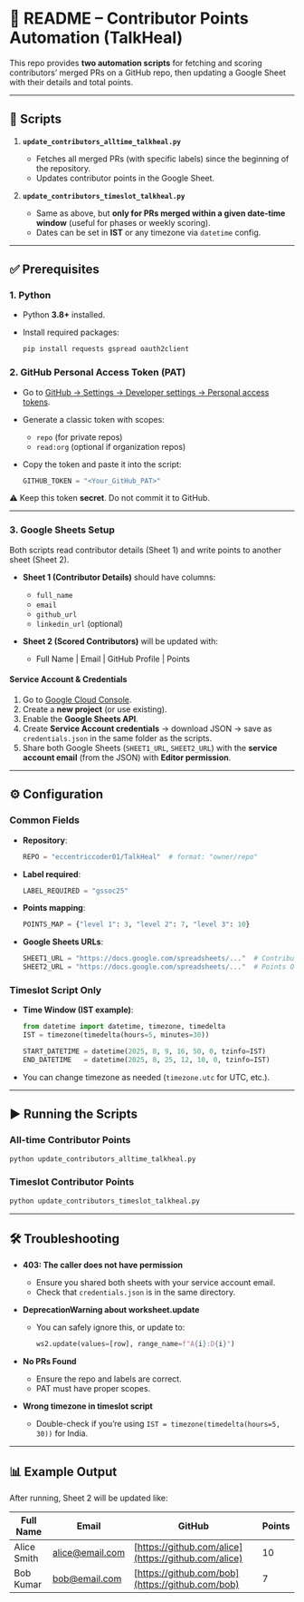 # 📘 README – Contributor Points Automation (TalkHeal)

This repo provides **two automation scripts** for fetching and scoring contributors’ merged PRs on a GitHub repo, then updating a Google Sheet with their details and total points.

---

## 📂 Scripts

1. **`update_contributors_alltime_talkheal.py`**

   * Fetches all merged PRs (with specific labels) since the beginning of the repository.
   * Updates contributor points in the Google Sheet.

2. **`update_contributors_timeslot_talkheal.py`**

   * Same as above, but **only for PRs merged within a given date-time window** (useful for phases or weekly scoring).
   * Dates can be set in **IST** or any timezone via `datetime` config.

---

## ✅ Prerequisites

### 1. Python

* Python **3.8+** installed.
* Install required packages:

  ```bash
  pip install requests gspread oauth2client
  ```

### 2. GitHub Personal Access Token (PAT)

* Go to [GitHub → Settings → Developer settings → Personal access tokens](https://github.com/settings/tokens).
* Generate a classic token with scopes:

  * `repo` (for private repos)
  * `read:org` (optional if organization repos)
* Copy the token and paste it into the script:

  ```python
  GITHUB_TOKEN = "<Your_GitHub_PAT>"
  ```

⚠️ Keep this token **secret**. Do not commit it to GitHub.

---

### 3. Google Sheets Setup

Both scripts read contributor details (Sheet 1) and write points to another sheet (Sheet 2).

* **Sheet 1 (Contributor Details)** should have columns:

  * `full_name`
  * `email`
  * `github_url`
  * `linkedin_url` (optional)
* **Sheet 2 (Scored Contributors)** will be updated with:

  * Full Name | Email | GitHub Profile | Points

#### Service Account & Credentials

1. Go to [Google Cloud Console](https://console.cloud.google.com/).
2. Create a **new project** (or use existing).
3. Enable the **Google Sheets API**.
4. Create **Service Account credentials** → download JSON → save as `credentials.json` in the same folder as the scripts.
5. Share both Google Sheets (`SHEET1_URL`, `SHEET2_URL`) with the **service account email** (from the JSON) with **Editor permission**.

---

## ⚙️ Configuration

### Common Fields

* **Repository**:

  ```python
  REPO = "eccentriccoder01/TalkHeal"  # format: "owner/repo"
  ```
* **Label required**:

  ```python
  LABEL_REQUIRED = "gssoc25"
  ```
* **Points mapping**:

  ```python
  POINTS_MAP = {"level 1": 3, "level 2": 7, "level 3": 10}
  ```
* **Google Sheets URLs**:

  ```python
  SHEET1_URL = "https://docs.google.com/spreadsheets/..."  # Contributor Details
  SHEET2_URL = "https://docs.google.com/spreadsheets/..."  # Points Output
  ```

### Timeslot Script Only

* **Time Window (IST example)**:

  ```python
  from datetime import datetime, timezone, timedelta
  IST = timezone(timedelta(hours=5, minutes=30))

  START_DATETIME = datetime(2025, 8, 9, 16, 50, 0, tzinfo=IST)
  END_DATETIME   = datetime(2025, 8, 25, 12, 10, 0, tzinfo=IST)
  ```
* You can change timezone as needed (`timezone.utc` for UTC, etc.).

---

## ▶️ Running the Scripts

### All-time Contributor Points

```bash
python update_contributors_alltime_talkheal.py
```

### Timeslot Contributor Points

```bash
python update_contributors_timeslot_talkheal.py
```

---

## 🛠️ Troubleshooting

* **403: The caller does not have permission**

  * Ensure you shared both sheets with your service account email.
  * Check that `credentials.json` is in the same directory.

* **DeprecationWarning about worksheet.update**

  * You can safely ignore this, or update to:

    ```python
    ws2.update(values=[row], range_name=f"A{i}:D{i}")
    ```

* **No PRs Found**

  * Ensure the repo and labels are correct.
  * PAT must have proper scopes.

* **Wrong timezone in timeslot script**

  * Double-check if you’re using `IST = timezone(timedelta(hours=5, 30))` for India.

---

## 📊 Example Output

After running, Sheet 2 will be updated like:

| Full Name   | Email                                     | GitHub                                               | Points |
| ----------- | ----------------------------------------- | ---------------------------------------------------- | ------ |
| Alice Smith | [alice@email.com](mailto:alice@email.com) | [https://github.com/alice](https://github.com/alice) | 10     |
| Bob Kumar   | [bob@email.com](mailto:bob@email.com)     | [https://github.com/bob](https://github.com/bob)     | 7      |
